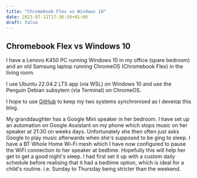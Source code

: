 ```yaml
---
title: "Chromebook Flex vs Windows 10"
date: 2023-07-11T17:36:58+01:00
draft: false
---
```

## Chromebook Flex vs Windows 10

I have a Lenovo K450 PC running Windows 10 in my office (spare bedroom) and an old Samsung laptop running ChromeOS (Chromebook Flex) in the living room.

I use Ubuntu 22.04.2 LTS app (via WSL) on Windows 10 and use the Penguin Debian subsytem (via Terminal) on ChromeOS.

I hope to use [GitHub](https://github.com/) to keep my two systems synchronised as I develop this blog.

My  granddaughter has a Google Mini speaker in her bedroom. I have set up an automation on Google Assistant on my phone which stops music on her speaker at 21:30 on weeks days. Unfortunately she then often just asks Google to play music afterwards when she's supposed to be ging to sleep. I have a BT Whole Home Wi-Fi mesh which I have now configured to pause the WiFi connection to her speaker at bedtime. Hopefully this will help her get to get a good night's sleep. I had first set it up with a custom daily schedule before realising that it had a bedtime option, which is ideal for a child's routine. i.e. Sunday to Thursday being stricter than the weekend.
